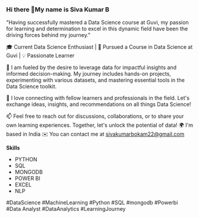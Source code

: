 ### Hi there 👋My name is Siva Kumar B
"Having successfully mastered a Data Science course at Guvi, my passion for learning and determination to excel in this dynamic field have been the driving forces behind my journey."

🎓 Current Data Science Enthusiast | 📘 Pursued a Course in Data Science at Guvi | 💡 Passionate Learner

🌱 I am fueled by the desire to leverage data for impactful insights and informed decision-making. My journey includes hands-on projects, experimenting with various datasets, and mastering essential tools in the Data Science toolkit.

💬 I love connecting with fellow learners and professionals in the field. Let's exchange ideas, insights, and recommendations on all things Data Science!

📫 Feel free to reach out for discussions, collaborations, or to share your own learning experiences. Together, let's unlock the potential of data! 🌍 I'm based in India ✉️ You can contact me at sivakumarbokam22@gmail.com

**Skills**
* PYTHON
* SQL
* MONGODB
* POWER BI
* EXCEL
* NLP



#DataScience #MachineLearning #Python #SQL #mongodb #Powerbi #Data Analyst #DataAnalytics #LearningJourney
